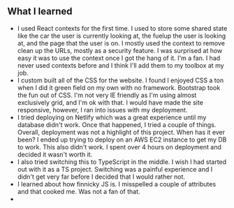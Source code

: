 ## What I learned
- I used React contexts for the first time. I used to store some shared state like the car the user is currently looking at, the fuelup the user is looking at, and the page that the user is on. I mostly used the context to remove clean up the URLs, mostly as a security feature. I was surprised at how easy it was to use the context once I got the hang of it. I'm a fan. I had never used contexts before and I think I'll add them to my toolbox at my job.
- I custom built all of the CSS for the website. I found I enjoyed CSS a ton when I did it green field on my own with no framework. Bootstrap took the fun out of CSS. I'm not very IE friendly as I'm using almost exclusively grid, and I'm ok with that. I would have made the site responsive, however, I ran into issues with my deployment.
- I tried deploying on Netlify which was a great experience until my database didn't work. Once that happened, I tried a couple of things. Overall, deployment was not a highlight of this project. When has it ever been? I ended up trying to deploy on an AWS EC2 instance to get my DB to work. This also didn't work. I spent over 4 hours on deployment and decided it wasn't worth it.
- I also tried switching this to TypeScript in the middle. I wish I had started out with it as a TS project. Switching was a painful experience and I didn't get very far before I decided that I would rather not.
- I learned about how finnicky JS is. I misspelled a couple of attributes and that cooked me. Was not a fan of that.
- 